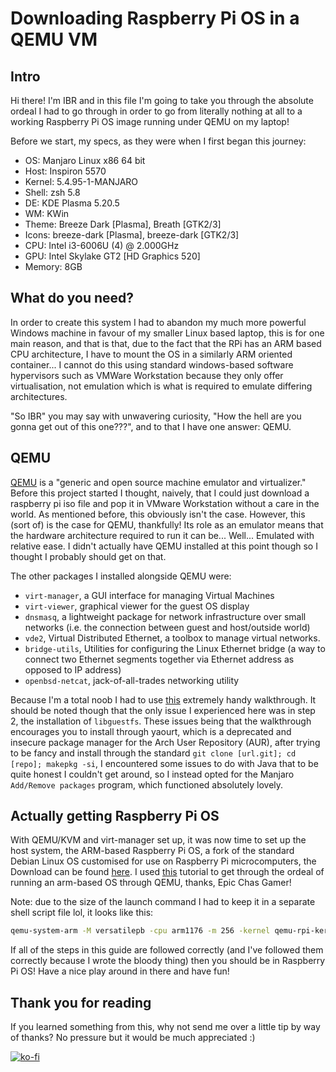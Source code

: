 # Downloading Raspberry Pi OS in a QEMU VM

## Intro

Hi there! I'm IBR and in this file I'm going to take you through the absolute ordeal I had to go through in order to go from literally nothing at all to a working Raspberry Pi OS image running under QEMU on my laptop!

Before we start, my specs, as they were when I first began this journey:

* OS: Manjaro Linux x86 64 bit
* Host: Inspiron 5570
* Kernel: 5.4.95-1-MANJARO
* Shell: zsh 5.8
* DE: KDE Plasma 5.20.5
* WM: KWin
* Theme: Breeze Dark [Plasma], Breath [GTK2/3] 
* Icons: breeze-dark [Plasma], breeze-dark [GTK2/3] 
* CPU: Intel i3-6006U (4) @ 2.000GHz 
* GPU: Intel Skylake GT2 [HD Graphics 520]
* Memory: 8GB

## What do you need?

In order to create this system I had to abandon my much more powerful Windows machine in favour of my smaller Linux based laptop, this is for one main reason, and that is that, due to the fact that the RPi has an ARM based CPU architecture, I have to mount the OS in a similarly ARM oriented container... I cannot do this using standard windows-based software hypervisors such as VMWare Workstation because they only offer virtualisation, not emulation which is what is required to emulate differing architectures.

"So IBR" you may say with unwavering curiosity, "How the hell are you gonna get out of this one???", and to that I have one answer: QEMU.

## QEMU

[QEMU](https://www.qemu.org/) is a "generic and open source machine emulator and virtualizer." Before this project started I thought, naively, that I could just download a raspberry pi iso file and pop it in VMware Workstation without a care in the world. As mentioned before, this obviously isn't the case. However, this (sort of) is the case for QEMU, thankfully! Its role as an emulator means that the hardware architecture required to run it can be... Well... Emulated with relative ease. I didn't actually have QEMU installed at this point though so I thought I probably should get on that.

The other packages I installed alongside QEMU were:

* `virt-manager`, a GUI interface for managing Virtual Machines
* `virt-viewer`, graphical viewer for the guest OS display
* `dnsmasq`, a lightweight package for network infrastructure over small networks (i.e. the connection between guest and host/outside world)
* `vde2`, Virtual Distributed Ethernet, a toolbox to manage virtual networks.
* `bridge-utils`, Utilities for configuring the Linux Ethernet bridge (a way to connect two Ethernet segments together via Ethernet address as opposed to IP address)
* `openbsd-netcat`, jack-of-all-trades networking utility

Because I'm a total noob I had to use [this](https://computingforgeeks.com/complete-installation-of-kvmqemu-and-virt-manager-on-arch-linux-and-manjaro/) extremely handy walkthrough. It should be noted though that the only issue I experienced here was in step 2, the installation of `libguestfs`. These issues being that the walkthrough encourages you to install through yaourt, which is a deprecated and insecure package manager for the Arch User Repository (AUR), after trying to be fancy and install through the standard `git clone [url.git]; cd [repo]; makepkg -si`, I encountered some issues to do with Java that to be quite honest I couldn't get around, so I instead opted for the Manjaro `Add/Remove packages` program, which functioned absolutely lovely.

## Actually getting Raspberry Pi OS

With QEMU/KVM and virt-manager set up, it was now time to set up the host system, the ARM-based Raspberry Pi OS, a fork of the standard Debian Linux OS customised for use on Raspberry Pi microcomputers, the Download can be found [here](https://www.raspberrypi.org/downloads/raspberry-pi-os/). I used [this](https://epicchasgamer.com/2020/10/18/how-to-emulate-raspberry-pi-in-qemu/) tutorial to get through the ordeal of running an arm-based OS through QEMU, thanks, Epic Chas Gamer!

Note: due to the size of the launch command I had to keep it in a separate shell script file lol, it looks like this:

```sh
qemu-system-arm -M versatilepb -cpu arm1176 -m 256 -kernel qemu-rpi-kernel/kernel-qemu-4.19.50-buster -hda 2021-01-11-raspios-buster-armhf-full.img -append "dwc_otg.lpm_enable=0 root=/dev/sda2 console=tty1 rootfstype=ext4 elevator=deadline rootwait" -dtb qemu-rpi-kernel/versatile-pb-buster.dtb -no-reboot -serial stdio
```

If all of the steps in this guide are followed correctly (and I've followed them correctly because I wrote the bloody thing) then you should be in Raspberry Pi OS! Have a nice play around in there and have fun! 

## Thank you for reading

If you learned something from this, why not send me over a little tip by way of thanks? No pressure but it would be much appreciated :)

[![ko-fi](https://ko-fi.com/img/githubbutton_sm.svg)](https://ko-fi.com/A0A1D0FSN)